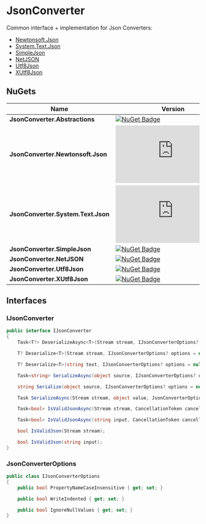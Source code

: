 # JsonConverter

Common interface + implementation for Json Converters:
- [Newtonsoft.Json](https://www.newtonsoft.com/json)
- [System.Text.Json](https://docs.microsoft.com/en-us/dotnet/api/system.text.json)
- [SimpleJson](https://github.com/facebook-csharp-sdk/simple-json)
- [NetJSON](https://github.com/rpgmaker/NetJSON)
- [Utf8Json](https://github.com/neuecc/Utf8Json)
- [XUtf8Json](https://github.com/geeking/Utf8Json)

## NuGets

| Name | Version |
| - | - |
| **JsonConverter.Abstractions** | [![NuGet Badge](https://buildstats.info/nuget/JsonConverter.Abstractions)](https://www.nuget.org/packages/JsonConverter.Abstractions)
| **JsonConverter.Newtonsoft.Json** | [![NuGet Badge](https://buildstats.info/nuget/JsonConverter.Newtonsoft.Json)](https://www.nuget.org/packages/JsonConverter.Newtonsoft.Json)
| **JsonConverter.System.Text.Json** | [![NuGet Badge](https://buildstats.info/nuget/JsonConverter.System.Text.Json)](https://www.nuget.org/packages/JsonConverter.System.Text.Json)
| **JsonConverter.SimpleJson** | [![NuGet Badge](https://buildstats.info/nuget/JsonConverter.SimpleJson)](https://www.nuget.org/packages/JsonConverter.SimpleJson)
| **JsonConverter.NetJSON** | [![NuGet Badge](https://buildstats.info/nuget/JsonConverter.NetJSON)](https://www.nuget.org/packages/JsonConverter.NetJSON)
| **JsonConverter.Utf8Json** | [![NuGet Badge](https://buildstats.info/nuget/JsonConverter.Utf8Json)](https://www.nuget.org/packages/JsonConverter.Utf8Json)
| **JsonConverter.XUtf8Json** | [![NuGet Badge](https://buildstats.info/nuget/JsonConverter.XUtf8Json)](https://www.nuget.org/packages/JsonConverter.XUtf8Json)



## Interfaces

### IJsonConverter

``` csharp
public interface IJsonConverter
{
    Task<T?> DeserializeAsync<T>(Stream stream, IJsonConverterOptions? options = null, CancellationToken cancellationToken = default);

    T? Deserialize<T>(Stream stream, IJsonConverterOptions? options = null);

    T? Deserialize<T>(string text, IJsonConverterOptions? options = null);

    Task<string> SerializeAsync(object source, IJsonConverterOptions? options = null, CancellationToken cancellationToken = default);

    string Serialize(object source, IJsonConverterOptions? options = null);

    Task SerializeAsync(Stream stream, object value, JsonConverterOptions? options = null, CancellationToken cancellationToken = default);

    Task<bool> IsValidJsonAsync(Stream stream, CancellationToken cancellationToken = default);

    Task<bool> IsValidJsonAsync(string input, CancellationToken cancellationToken = default);

    bool IsValidJson(Stream stream);

    bool IsValidJson(string input);
}
```


### JsonConverterOptions

``` csharp
public class IJsonConverterOptions
{
    public bool PropertyNameCaseInsensitive { get; set; }

    public bool WriteIndented { get; set; }

    public bool IgnoreNullValues { get; set; }
}
```